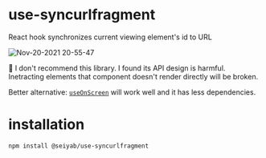 # use-syncurlfragment

React hook synchronizes current viewing element's id to URL

![Nov-20-2021 20-55-47](https://user-images.githubusercontent.com/20365512/142725437-c65e0e7a-0863-4d4e-8fd5-4ab1ff119378.gif)

:construction: I don't recommend this library. I found its API design is harmful. Inetracting elements that component doesn't render directly will be broken.

Better alternative: [`useOnScreen`](https://usehooks.com/useOnScreen/) will work well and it has less dependencies.

# installation

```
npm install @seiyab/use-syncurlfragment
```
